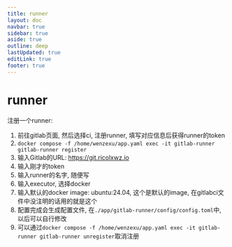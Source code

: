 ```yaml
---
title: runner
layout: doc
navbar: true
sidebar: true
aside: true
outline: deep
lastUpdated: true
editLink: true
footer: true
---
```


# runner

注册一个runner: 

1. 前往gitlab页面, 然后选择ci, 注册runner, 填写对应信息后获得runner的token
2. `docker compose -f /home/wenzexu/app.yaml exec -it gitlab-runner gitlab-runner register`
3. 输入Gitlab的URL: https://git.ricolxwz.io
4. 输入刚才的token
5. 输入runner的名字, 随便写
6. 输入executor, 选择docker
7. 输入默认的docker image: ubuntu:24.04, 这个是默认的image, 在gitlabci文件中没注明的话用的就是这个
8. 配置完成会生成配置文件, 在`./app/gitlab-runner/config/config.toml`中, 以后可以自行修改
9. 可以通过`docker compose -f /home/wenzexu/app.yaml exec -it gitlab-runner gitlab-runner unregister`取消注册
